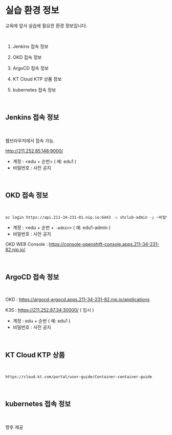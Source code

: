 
# 실습 환경 정보 

교육에 앞서 실습에 필요한 환경 정보입니다.   

<br/>

1. Jenkins 접속 정보 

2. OKD 접속 정보

3. ArgoCD 접속 정보

4. KT Cloud KTP 상품 정보

5. kubernetes 접속 정보


<br/>


## Jenkins 접속 정보
 
<br/>

웹브라우저에서 접속 가능.    

http://211.252.85.148:9000/   


- 계정 : <edu + 순번>  ( 예: edu1 )
- 비밀번호 : 사전 공지  


<br/>


## OKD 접속 정보
 
<br/>

```bash
oc login https://api.211-34-231-81.nip.io:6443 -u shclub-admin -p <비밀번호> --insecure-skip-tls-verify
```  

- 계정 : <edu + 순번 + `-admin`>  ( 예: edu1-admin )
- 비밀번호 : 사전 공지    


OKD WEB Console : https://console-openshift-console.apps.211-34-231-82.nip.io/  


<br/>


## ArgoCD 접속 정보
 
<br/>


OKD : https://argocd-argocd.apps.211-34-231-82.nip.io/applications    


K3S : https://211.252.87.34:30000/  ( 임시 )

- 계정 : edu + 순번  ( 예: edu1 )
- 비밀번호 : 사전 공지  

<br/>

## KT Cloud KTP 상품
 
<br/>

```bash
https://cloud.kt.com/portal/user-guide/Container-container-guide
```  

<br/>

## kubernetes 접속 정보
 
<br/>

향후 제공

<br/>